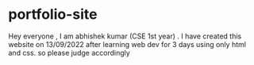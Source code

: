 # portfolio-site
Hey everyone , I am abhishek kumar (CSE 1st year) . I have created this website on 13/09/2022 after learning web dev for 3 days using only html and css. so please judge accordingly
